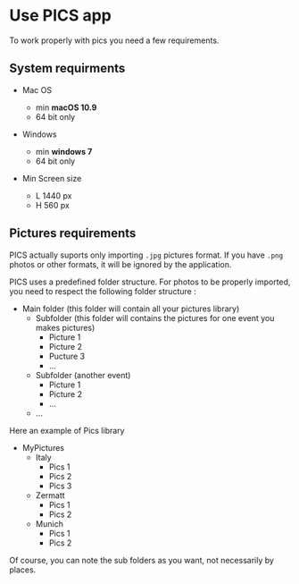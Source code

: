 # Use PICS app

To work properly with pics you need a few requirements.

## System requirments

* Mac OS
  * min **macOS 10.9**
  * 64 bit only

* Windows
  * min **windows 7**
  * 64 bit only

* Min Screen size
  * L 1440 px
  * H 560 px

## Pictures requirements

PICS actually suports only importing `.jpg` pictures format. If you have `.png` photos or other formats, it will be ignored by the application.

PICS uses a predefined folder structure. For photos to be properly imported, you need to respect the following folder structure :

* Main folder (this folder will contain all your pictures library)
  * Subfolder (this folder will contains the pictures for one event you makes pictures)
    * Picture 1
    * Picture 2
    * Pucture 3
    * ...
  * Subfolder (another event)
    * Picture 1
    * Picture 2
    * ...
  * ...

Here an example of Pics library

* MyPictures
  * Italy
    * Pics 1
    * Pics 2
    * Pics 3
  * Zermatt
    * Pics 1
    * Pics 2
  * Munich
    * Pics 1
    * Pics 2

Of course, you can note the sub folders as you want, not necessarily by places.
